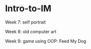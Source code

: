 # Intro-to-IM

Week 7: self portrait

Week 8: old computer art

Week 9: game using OOP: Feed My Dog
